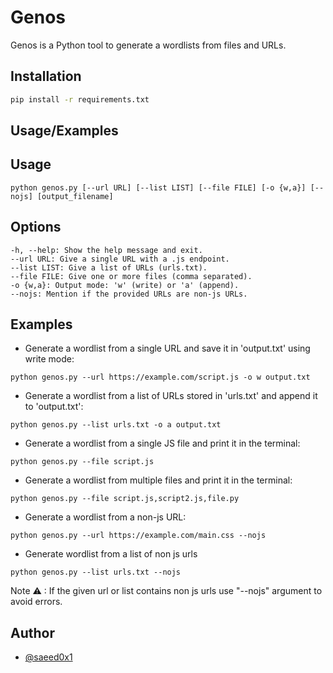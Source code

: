 # Genos

Genos is a Python tool to generate a wordlists from files and URLs.


## Installation

```bash
pip install -r requirements.txt
```

## Usage/Examples

## Usage

```shell
python genos.py [--url URL] [--list LIST] [--file FILE] [-o {w,a}] [--nojs] [output_filename]
```

## Options
```shell
-h, --help: Show the help message and exit.
--url URL: Give a single URL with a .js endpoint.
--list LIST: Give a list of URLs (urls.txt).
--file FILE: Give one or more files (comma separated).
-o {w,a}: Output mode: 'w' (write) or 'a' (append).
--nojs: Mention if the provided URLs are non-js URLs.
```

## Examples
- Generate a wordlist from a single URL and save it in 'output.txt' using write mode:
```shell
python genos.py --url https://example.com/script.js -o w output.txt
```
- Generate a wordlist from a list of URLs stored in 'urls.txt' and append it to 'output.txt':
```shell
python genos.py --list urls.txt -o a output.txt
```
- Generate a wordlist from a single JS file and print it in the terminal:
```shell
python genos.py --file script.js
```
- Generate a wordlist from multiple files and print it in the terminal:
```shell
python genos.py --file script.js,script2.js,file.py
```
- Generate a wordlist from a non-js URL:
```shell
python genos.py --url https://example.com/main.css --nojs
```
- Generate wordlist from a list of non js urls
```shell
python genos.py --list urls.txt --nojs
```

Note ⚠ : If the given url or list contains non js urls use "--nojs" argument to avoid errors.

## Author

- [@saeed0x1](https://www.github.com/saeed0x1)

